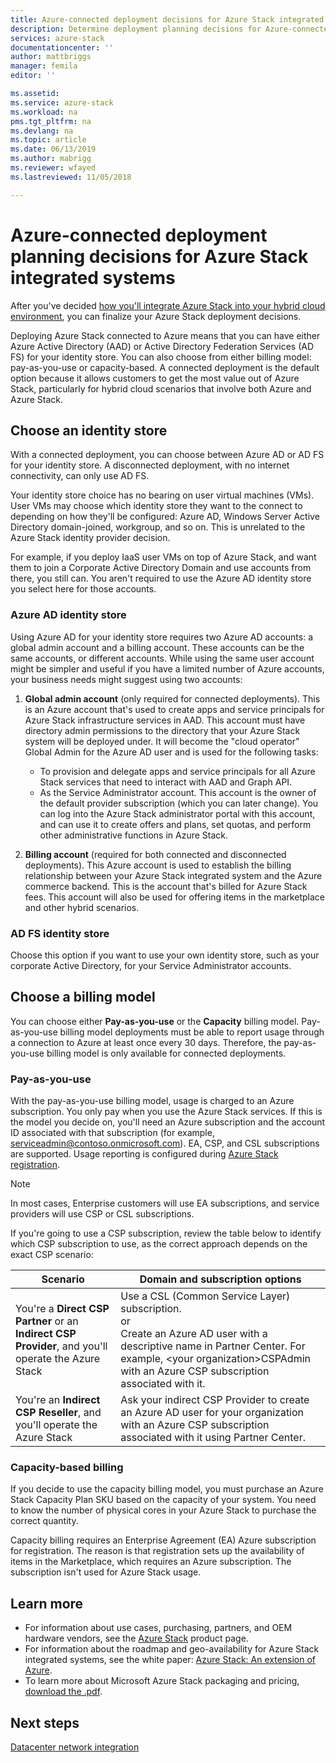 ```yaml
---
title: Azure-connected deployment decisions for Azure Stack integrated systems | Microsoft Docs
description: Determine deployment planning decisions for Azure-connected deployments of multi-node Azure Stack, including billing and identity.
services: azure-stack
documentationcenter: ''
author: mattbriggs
manager: femila
editor: ''

ms.assetid: 
ms.service: azure-stack
ms.workload: na
pms.tgt_pltfrm: na
ms.devlang: na
ms.topic: article
ms.date: 06/13/2019
ms.author: mabrigg
ms.reviewer: wfayed
ms.lastreviewed: 11/05/2018

---
```

# Azure-connected deployment planning decisions for Azure Stack integrated systems
After you've decided [how you'll integrate Azure Stack into your hybrid cloud environment](azure-stack-connection-models.md), you can finalize your Azure Stack deployment decisions.

Deploying Azure Stack connected to Azure means that you can have either Azure Active Directory (AAD) or Active Directory Federation Services (AD FS) for your identity store. You can also choose from either billing model: pay-as-you-use or capacity-based. A connected deployment is the default option because it allows customers to get the most value out of Azure Stack, particularly for hybrid cloud scenarios that involve both Azure and Azure Stack.

## Choose an identity store
With a connected deployment, you can choose between Azure AD or AD FS for your identity store. A disconnected deployment, with no internet connectivity, can only use AD FS.

Your identity store choice has no bearing on user virtual machines (VMs). User VMs may choose which identity store they want to the connect to depending on how they'll be configured: Azure AD, Windows Server Active Directory domain-joined, workgroup, and so on. This is unrelated to the Azure Stack identity provider decision.

For example, if you deploy IaaS user VMs on top of Azure Stack, and want them to join a Corporate Active Directory Domain and use accounts from there, you still can. You aren't required to use the Azure AD identity store you select here for those accounts.

### Azure AD identity store
Using Azure AD for your identity store requires two Azure AD accounts: a global admin account and a billing account. These accounts can be the same accounts, or different accounts. While using the same user account might be simpler and useful if you have a limited number of Azure accounts, your business needs might suggest using two accounts:

1. **Global admin account** (only required for connected deployments). This is an Azure account that's used to create apps and service principals for Azure Stack infrastructure services in AAD. This account must have directory admin permissions to the directory that your Azure Stack system will be deployed under. It will become the "cloud operator" Global Admin for the Azure AD user and is used for the following tasks:

    - To provision and delegate apps and service principals for all Azure Stack services that need to interact with AAD and Graph API.
    - As the Service Administrator account. This account is the owner of the default provider subscription (which you can later change). You can log into the Azure Stack administrator portal with this account, and can use it to create offers and plans, set quotas, and perform other administrative functions in Azure Stack.

2. **Billing account** (required for both connected and disconnected deployments). This Azure account is used to establish the billing relationship between your Azure Stack integrated system and the Azure commerce backend. This is the account that's billed for Azure Stack fees. This account will also be used for offering items in the marketplace and other hybrid scenarios.

### AD FS identity store
Choose this option if you want to use your own identity store, such as your corporate Active Directory, for your Service Administrator accounts.  

## Choose a billing model
You can choose either **Pay-as-you-use** or the **Capacity** billing model. Pay-as-you-use billing model deployments must be able to report usage through a connection to Azure at least once every 30 days. Therefore, the pay-as-you-use billing model is only available for connected deployments.  

### Pay-as-you-use
With the pay-as-you-use billing model, usage is charged to an Azure subscription. You only pay when you use the Azure Stack services. If this is the model you decide on, you'll need an Azure subscription and the account ID associated with that subscription (for example, serviceadmin@contoso.onmicrosoft.com). EA, CSP, and CSL subscriptions are supported. Usage reporting is configured during [Azure Stack registration](azure-stack-registration.md).

> [!NOTE]
> In most cases, Enterprise customers will use EA subscriptions, and service providers will use CSP or CSL subscriptions.

If you're going to use a CSP subscription, review the table below to identify which CSP subscription to use, as the correct approach depends on the exact CSP scenario:

|Scenario|Domain and subscription options|
|-----|-----|
|You're a **Direct CSP Partner** or an **Indirect CSP Provider**, and you'll operate the Azure Stack|Use a CSL (Common Service Layer) subscription.<br>     or<br>Create an Azure AD user with a descriptive name in Partner Center. For example, &lt;your organization>CSPAdmin with an Azure CSP subscription associated with it.|
|You're an **Indirect CSP Reseller**, and you'll operate the Azure Stack|Ask your indirect CSP Provider to create an Azure AD user for your organization with an Azure CSP subscription associated with it using Partner Center.|

### Capacity-based billing
If you decide to use the capacity billing model, you must purchase an Azure Stack Capacity Plan SKU based on the capacity of your system. You need to know the number of physical cores in your Azure Stack to purchase the correct quantity.

Capacity billing requires an Enterprise Agreement (EA) Azure subscription for registration. The reason is that registration sets up the availability of items in the Marketplace, which requires an Azure subscription. The subscription isn't used for Azure Stack usage.

## Learn more
- For information about use cases, purchasing, partners, and OEM hardware vendors, see the [Azure Stack](https://azure.microsoft.com/overview/azure-stack/) product page.
- For information about the roadmap and geo-availability for Azure Stack integrated systems, see the white paper: [Azure Stack: An extension of Azure](https://azure.microsoft.com/resources/azure-stack-an-extension-of-azure/). 
- To learn more about Microsoft Azure Stack packaging and pricing, [download the .pdf](https://azure.microsoft.com/mediahandler/files/resourcefiles/5bc3f30c-cd57-4513-989e-056325eb95e1/Azure-Stack-packaging-and-pricing-datasheet.pdf). 

## Next steps
[Datacenter network integration](azure-stack-network.md)